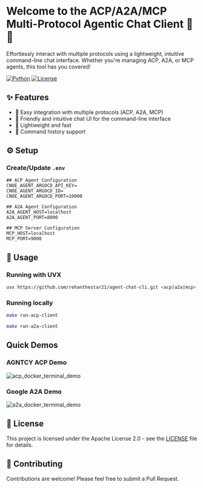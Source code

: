 # Welcome to the ACP/A2A/MCP Multi-Protocol Agentic Chat Client 🤖💬

Effortlessly interact with multiple protocols using a lightweight, intuitive command-line chat interface. Whether you're managing ACP, A2A, or MCP agents, this tool has you covered!

[![Python](https://img.shields.io/badge/python-3.13%2B-blue.svg)](https://www.python.org/)
[![License](https://img.shields.io/badge/License-Apache%202.0-blue)](LICENSE)

## ✨ Features

- 🔌 Easy integration with multiple protocols (ACP, A2A, MCP)
- 💬 Friendly and intuitive chat UI for the command-line interface
- 🚀 Lightweight and fast
- 🔄 Command history support


## ⚙️ Setup

### Create/Update `.env`

```env
## ACP Agent Configuration
CNOE_AGENT_ARGOCD_API_KEY=
CNOE_AGENT_ARGOCD_ID=
CNOE_AGENT_ARGOCD_PORT=10000

## A2A Agent Configuration
A2A_AGENT_HOST=localhost
A2A_AGENT_PORT=8000

## MCP Server Configuration
MCP_HOST=localhost
MCP_PORT=9000
```

## 🚀 Usage

### Running with UVX

```bash
uvx https://github.com/rehanthestar21/agent-chat-cli.git <acp|a2a|mcp>
```

### Running locally

```bash
make run-acp-client
```

```bash
make run-a2a-client
```

## Quick Demos

### AGNTCY ACP Demo

![acp_docker_terminal_demo](https://github.com/user-attachments/assets/9f090ce4-87f3-4bc7-8857-2ea4647187d5)

### Google A2A Demo

![a2a_docker_terminal_demo](https://github.com/user-attachments/assets/2a84fd6b-102f-425b-8312-501b47c11e81)

## 📄 License

This project is licensed under the Apache License 2.0 - see the [LICENSE](LICENSE) file for details.

## 👥 Contributing

Contributions are welcome! Please feel free to submit a Pull Request.
